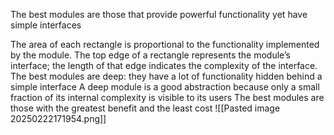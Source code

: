 The best modules are those that provide powerful functionality yet have simple interfaces

The area of each rectangle is proportional to the functionality implemented by the module. The top edge of a rectangle represents the module’s interface; the length of that edge indicates the complexity of the interface.
The best modules are deep: they have a lot of functionality hidden behind a simple interface
A deep module is a good abstraction because only a small fraction of its internal complexity is visible to its users
The best modules are those with the greatest benefit and the least cost
![[Pasted image 20250222171954.png]]